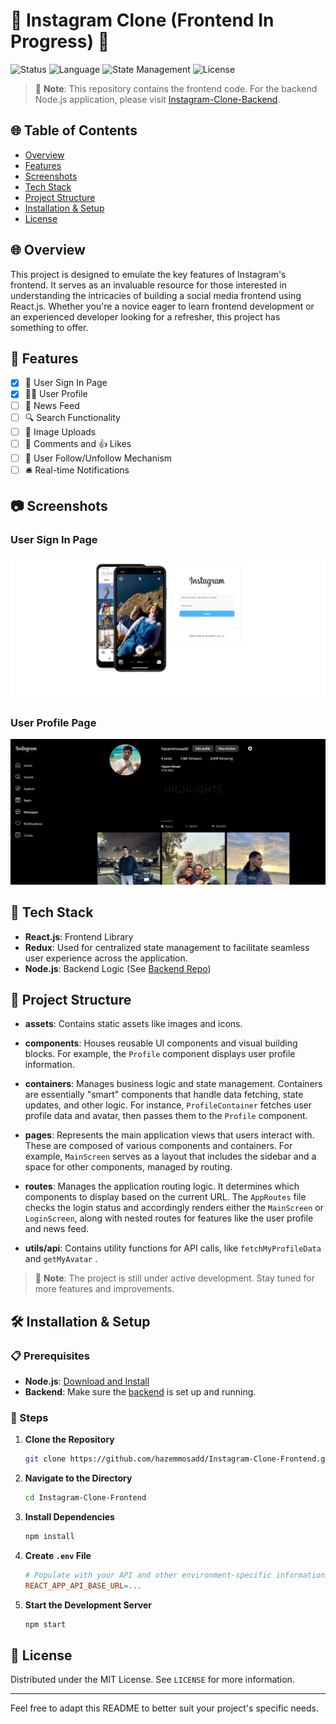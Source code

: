 

# 📸 Instagram Clone (Frontend In Progress) 🚧

![Status](https://img.shields.io/badge/status-in--progress-yellow)
![Language](https://img.shields.io/badge/language-React.js-brightgreen)
![State Management](https://img.shields.io/badge/state%20management-Redux-purple)
![License](https://img.shields.io/badge/license-MIT-green)

> 🌟 **Note**: This repository contains the frontend code. For the backend Node.js application, please visit [Instagram-Clone-Backend](https://github.com/hazemmosadd/Instagram-Clone-Backend).

## 🌐 Table of Contents
- [Overview](#-overview)
- [Features](#-features)
- [Screenshots](#-Screenshots)
- [Tech Stack](#-tech-stack)
- [Project Structure](#-project-structure)
- [Installation & Setup](#-installation--setup)
- [License](#-license)

## 🌐 Overview
This project is designed to emulate the key features of Instagram's frontend. It serves as an invaluable resource for those interested in understanding the intricacies of building a social media frontend using React.js. Whether you're a novice eager to learn frontend development or an experienced developer looking for a refresher, this project has something to offer.

## 🌟 Features
- [x] 🔐 User Sign In Page
- [x] 🕵️‍♂️ User Profile
- [ ] 📰 News Feed
- [ ] 🔍 Search Functionality
- [ ] 📸 Image Uploads 
- [ ] 💬 Comments and 👍 Likes 
- [ ] 🤝 User Follow/Unfollow Mechanism 
- [ ] 🛎️ Real-time Notifications 

## 📷 Screenshots

### User Sign In Page
![User Sign In Page](./screenshots/login.png)
### User Profile Page
![User Profie Page](./screenshots/profile.png)

## 🚀 Tech Stack
- **React.js**: Frontend Library
- **Redux**: Used for centralized state management to facilitate seamless user experience across the application.
- **Node.js**: Backend Logic (See [Backend Repo](https://github.com/hazemmosadd/Instagram-Clone-Backend))



## 📁 Project Structure

- **assets**: Contains static assets like images and icons.
- **components**: Houses reusable UI components and visual building blocks. For example, the `Profile` component displays user profile information.
  
- **containers**: Manages business logic and state management. Containers are essentially "smart" components that handle data fetching, state updates, and other logic. For instance, `ProfileContainer` fetches user profile data and avatar, then passes them to the `Profile` component.
  
- **pages**: Represents the main application views that users interact with. These are composed of various components and containers. For example, `MainScreen` serves as a layout that includes the sidebar and a space for other components, managed by routing.
  
- **routes**: Manages the application routing logic. It determines which components to display based on the current URL. The `AppRoutes` file checks the login status and accordingly renders either the `MainScreen` or `LoginScreen`, along with nested routes for features like the user profile and news feed.
  
- **utils/api**: Contains utility functions for API calls, like `fetchMyProfileData` and `getMyAvatar`
.

> 📝 **Note**: The project is still under active development. Stay tuned for more features and improvements.

## 🛠️ Installation & Setup

### 📋 Prerequisites
- **Node.js**: [Download and Install](https://nodejs.org/en/download/)
- **Backend**: Make sure the [backend](https://github.com/hazemmosadd/Instagram-Clone-Backend) is set up and running.

### 🧰 Steps
1. **Clone the Repository**
    ```bash
    git clone https://github.com/hazemmosadd/Instagram-Clone-Frontend.git
    ```
2. **Navigate to the Directory**
    ```bash
    cd Instagram-Clone-Frontend
    ```
3. **Install Dependencies**
    ```bash
    npm install
    ```
4. **Create `.env` File**
    ```makefile
    # Populate with your API and other environment-specific information
    REACT_APP_API_BASE_URL=...
    ```
5. **Start the Development Server**
    ```bash
    npm start
    ```

## 📜 License
Distributed under the MIT License. See `LICENSE` for more information.

---

Feel free to adapt this README to better suit your project's specific needs.